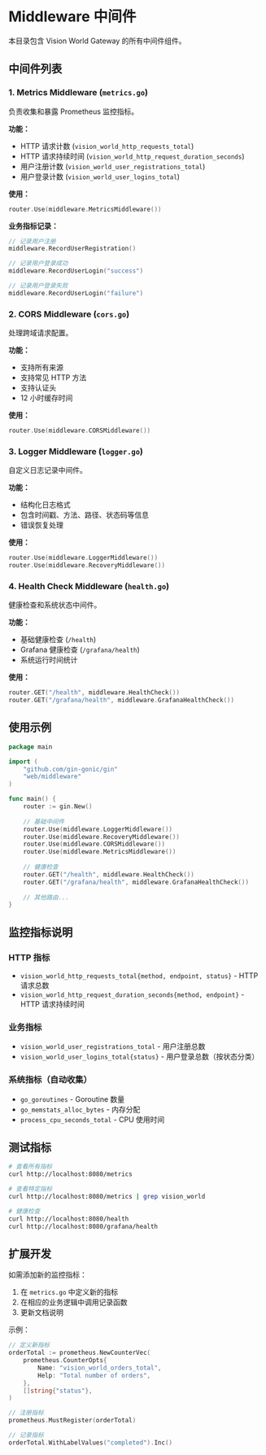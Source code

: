 # Middleware 中间件

本目录包含 Vision World Gateway 的所有中间件组件。

## 中间件列表

### 1. Metrics Middleware (`metrics.go`)
负责收集和暴露 Prometheus 监控指标。

**功能：**
- HTTP 请求计数 (`vision_world_http_requests_total`)
- HTTP 请求持续时间 (`vision_world_http_request_duration_seconds`)
- 用户注册计数 (`vision_world_user_registrations_total`)
- 用户登录计数 (`vision_world_user_logins_total`)

**使用：**
```go
router.Use(middleware.MetricsMiddleware())
```

**业务指标记录：**
```go
// 记录用户注册
middleware.RecordUserRegistration()

// 记录用户登录成功
middleware.RecordUserLogin("success")

// 记录用户登录失败
middleware.RecordUserLogin("failure")
```

### 2. CORS Middleware (`cors.go`)
处理跨域请求配置。

**功能：**
- 支持所有来源
- 支持常见 HTTP 方法
- 支持认证头
- 12 小时缓存时间

**使用：**
```go
router.Use(middleware.CORSMiddleware())
```

### 3. Logger Middleware (`logger.go`)
自定义日志记录中间件。

**功能：**
- 结构化日志格式
- 包含时间戳、方法、路径、状态码等信息
- 错误恢复处理

**使用：**
```go
router.Use(middleware.LoggerMiddleware())
router.Use(middleware.RecoveryMiddleware())
```

### 4. Health Check Middleware (`health.go`)
健康检查和系统状态中间件。

**功能：**
- 基础健康检查 (`/health`)
- Grafana 健康检查 (`/grafana/health`)
- 系统运行时间统计

**使用：**
```go
router.GET("/health", middleware.HealthCheck())
router.GET("/grafana/health", middleware.GrafanaHealthCheck())
```

## 使用示例

```go
package main

import (
    "github.com/gin-gonic/gin"
    "web/middleware"
)

func main() {
    router := gin.New()
    
    // 基础中间件
    router.Use(middleware.LoggerMiddleware())
    router.Use(middleware.RecoveryMiddleware())
    router.Use(middleware.CORSMiddleware())
    router.Use(middleware.MetricsMiddleware())
    
    // 健康检查
    router.GET("/health", middleware.HealthCheck())
    router.GET("/grafana/health", middleware.GrafanaHealthCheck())
    
    // 其他路由...
}
```

## 监控指标说明

### HTTP 指标
- `vision_world_http_requests_total{method, endpoint, status}` - HTTP 请求总数
- `vision_world_http_request_duration_seconds{method, endpoint}` - HTTP 请求持续时间

### 业务指标
- `vision_world_user_registrations_total` - 用户注册总数
- `vision_world_user_logins_total{status}` - 用户登录总数（按状态分类）

### 系统指标（自动收集）
- `go_goroutines` - Goroutine 数量
- `go_memstats_alloc_bytes` - 内存分配
- `process_cpu_seconds_total` - CPU 使用时间

## 测试指标

```bash
# 查看所有指标
curl http://localhost:8080/metrics

# 查看特定指标
curl http://localhost:8080/metrics | grep vision_world

# 健康检查
curl http://localhost:8080/health
curl http://localhost:8080/grafana/health
```

## 扩展开发

如需添加新的监控指标：

1. 在 `metrics.go` 中定义新的指标
2. 在相应的业务逻辑中调用记录函数
3. 更新文档说明

示例：
```go
// 定义新指标
orderTotal := prometheus.NewCounterVec(
    prometheus.CounterOpts{
        Name: "vision_world_orders_total",
        Help: "Total number of orders",
    },
    []string{"status"},
)

// 注册指标
prometheus.MustRegister(orderTotal)

// 记录指标
orderTotal.WithLabelValues("completed").Inc()
```